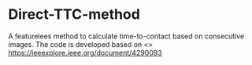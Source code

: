 # Direct-TTC-method
A featurelees method to calculate time-to-contact based on consecutive images. 
The code is developed based on 
<<Time to Contact Relative to a Planar Surface>> https://ieeexplore.ieee.org/document/4290093
